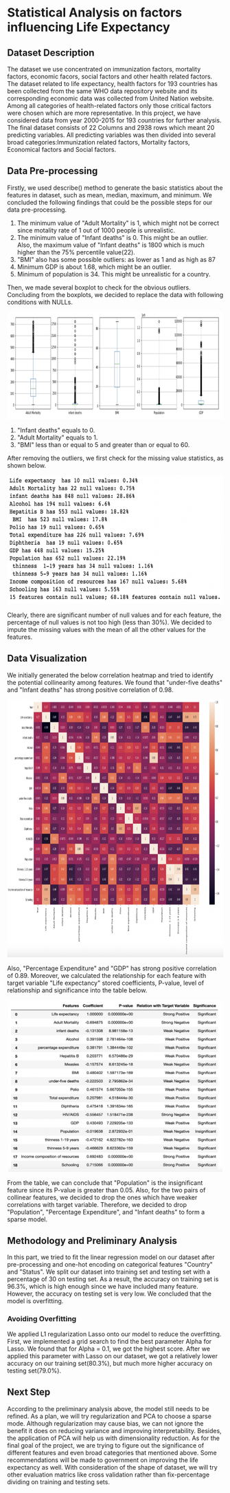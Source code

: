 # Statistical Analysis on factors influencing Life Expectancy
## Dataset Description
   The dataset we use concentrated on immunization factors, mortality factors, economic facors, social factors and other health related factors. The dataset related to life expectancy, health factors for 193 countries has been collected from the same WHO data repository website and its corresponding economic data was collected from United Nation website. Among all categories of health-related factors only those critical factors were chosen which are more representative. In this project, we have considered data from year 2000-2015 for 193 countries for further analysis. The final dataset consists of 22 Columns and 2938 rows which meant 20 predicting variables. All predicting variables was then divided into several broad categories:Immunization related factors, Mortality factors, Economical factors and Social factors.
## Data Pre-processing
  Firstly, we used describe() method to generate the basic statistics about the features in dataset, such as mean, median, maximum, and minimum. We concluded the following findings that could be the possible steps for our data pre-processing. 
  1. The minimum value of "Adult Mortality" is 1, which might not be correct since motality rate of 1 out of 1000 people is unrealistic. 
  2. The minimum value of  "Infant deaths" is 0. This might be an outlier. Also, the maximum value of "Infant deaths" is 1800 which is much higher than the 75%          percentile value(22).
  3. "BMI" also has some possible outliers: as lower as 1 and as high as 87
  4. Minimum GDP is about 1.68, which might be an outlier.
  5. Minimum of population is 34. This might be unrealistic for a country.
  
  

  Then, we made several boxplot to check for the obvious outliers. Concluding from the boxplots, we decided to replace the data with following conditions with NULLs.
<p align = "center">
  <img src = "/Images/Boxplot" width = "600" height = "250">
</p>  

  1. "Infant deaths" equals to 0.
  2. "Adult Mortality" equals to 1.
  3. "BMI" less than or equal to 5 and greater than or equal to 60.

  After removing the outliers, we first check for the missing value statistics, as shown below. 
<p align = "center">
  <img src = "/Images/Missing Value Statistics" width = "600" height = "300">
</p>

   Clearly, there are significant number of null values and for each feature, the percentage of null values is not too high (less than 30%). We decided to impute the missing values with the mean of all the other values for the features. 
   
## Data Visualization
   We initially generated the below correlation heatmap and tried to identify the potential collinearity among features. We found that "under-five deaths" and "Infant deaths" has strong positive correlation of 0.98. 
<p align = "center">
  <img src = "/Images/Heatmap" width = "800" height = "600">
</p>
   Also, "Percentage Expenditure" and "GDP" has strong positive correlation of 0.89. Moreover, we calculated the relationship for each feature with target variable "Life expectancy" stored coefficients, P-value, level of relationship and significance into the table below. 
<p align = "center">
  <img src = "/Images/Correlation Table" width = "500" height = "400">
</p>
   
   From the table, we can conclude that "Population" is the insignificant feature since its P-value is greater than 0.05. Also, for the two pairs of collinear features, we decided to drop the ones which have weaker correlations with target variable. Therefore, we decided to drop "Population", "Percentage Expenditure", and "Infant deaths" to form a sparse model. 
## Methodology and Preliminary Analysis
   In this part, we tried to fit the linear regression model on our dataset after pre-processing and one-hot encoding on categorical features "Country" and "Status". We split our dataset into training set and testing set with a percentage of 30 on testing set. As a result, the accuracy on training set is 96.3%, which is high enough since we have included many feature. However, the accuracy on testing set is very low. We concluded that the model is overfitting. 
### Avoiding Overfitting
   We applied L1 regularization Lasso onto our model to reduce the overfitting. First, we implemented a grid search to find the best parameter Alpha for Lasso. We found that for Alpha = 0.1, we got the highest score. After we applied this parameter with Lasso on our dataset, we got a relatively lower accuracy on our training set(80.3%), but much more higher accuracy on testing set(79.0%).
   
## Next Step
According to the preliminary analysis above, the model still needs to be refined. As a plan, we will try regularization and PCA to choose a sparse mode. Although regularization may cause bias, we can not ignore the benefit it does on reducing variance and improving interpretability. Besides, the application of PCA will help us with dimensionality reduction. As for the final goal of the project, we are trying to figure out the significance of different features and even broad categories that mentioned above. Some recommendations will be made to government on improving the life expectancy as well. With consideration of the shape of dataset, we will try other evaluation matrics like cross validation rather than fix-percentage dividing on training and testing sets.
   

